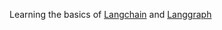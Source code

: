 Learning the basics of [Langchain](https://python.langchain.com/docs/tutorials/) and [Langgraph](https://langchain-ai.github.io/langgraph/)